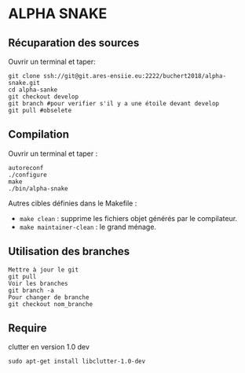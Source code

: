 
ALPHA SNAKE
===========
Récuparation des sources
------------------------
Ouvrir un terminal et taper:
    
    git clone ssh://git@git.ares-ensiie.eu:2222/buchert2018/alpha-snake.git
    cd alpha-sanke
    git checkout develop
    git branch #pour verifier s'il y a une étoile devant develop
    git pull #obselete



Compilation
-----------

Ouvrir un terminal et taper :

    autoreconf
    ./configure
    make
    ./bin/alpha-snake
    
Autres cibles définies dans le Makefile :

 - `make clean` : supprime les fichiers objet générés par le compilateur.
 - `make maintainer-clean` : le grand ménage.


Utilisation des branches
------------------------
	Mettre à jour le git
	git pull
	Voir les branches
	git branch -a
	Pour changer de branche
	git checkout nom_branche

Require
-------
clutter en version 1.0 dev
    
    sudo apt-get install libclutter-1.0-dev
